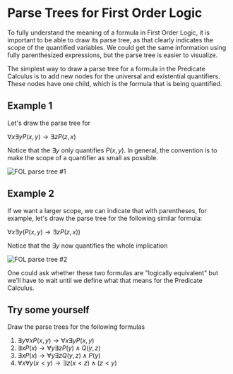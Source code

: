 # Parse Trees for First Order Logic
To fully understand the meaning of a formula in First Order Logic, it is important to be able to
draw its parse tree, as that clearly indicates the scope of the quantified variables. We could get the
same information using fully parenthesized expressions, but the parse tree is easier to visualize.

The simplest way to draw a parse tree for a formula in the Predicate Calculus is to add new nodes
for the universal and existential quantifiers. These nodes have one child, which is the formula that
is being quantified.

## Example 1
Let's draw the parse tree for 

$\forall x \exists y P(x,y) \rightarrow \exists z P(z,x)$

Notice that the $\exists y$ only quantifies $P(x,y)$. In general, the convention is to make the scope of a quantifier
as small as possible.

![FOL parse tree #1](https://github.com/tjhickey724/discrete_math/blob/main/notes/predicate_calculus/FOLparseTree1.jpg)

## Example 2
If we want a larger scope, we can indicate that with parentheses, for example, let's draw the parse tree for the following
similar formula:

$\forall x \exists y ( P(x,y) \rightarrow \exists z P(z,x))$

Notice that the $\exists y$ now quantifies the whole implication

![FOL parse tree #2](https://github.com/tjhickey724/discrete_math/blob/main/notes/predicate_calculus/FOLparseTree2.jpg)

One could ask whether these two formulas are "logically equivalent" but we'll have to wait until we define what that
means for the Predicate Calculus.

## Try some yourself
Draw the parse trees for the following formulas

1. $\exists y \forall x P(x,y) \rightarrow \forall x \exists y P(x,y)$
2. $\exists x P(x) \rightarrow \forall y \exists z P(y) \wedge Q(y,z)$
3. $\exists x P(x) \rightarrow \forall y \exists z Q(y,z) \wedge P(y)$
4. $\forall x \forall y (x\lt y) \rightarrow \exists z (x\lt z) \wedge (z\lt y)$

   
